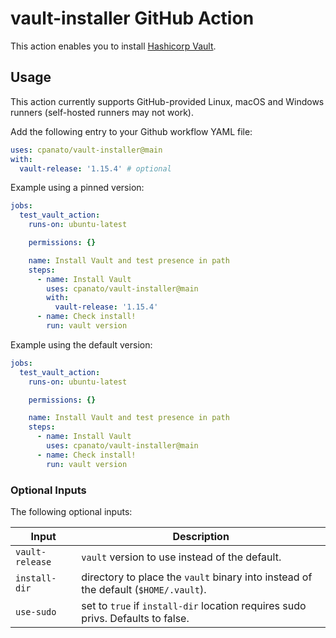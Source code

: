 # vault-installer GitHub Action

This action enables you to install [Hashicorp Vault](https://developer.hashicorp.com/vault).

## Usage

This action currently supports GitHub-provided Linux, macOS and Windows runners (self-hosted runners may not work).

Add the following entry to your Github workflow YAML file:

```yaml
uses: cpanato/vault-installer@main
with:
  vault-release: '1.15.4' # optional
```

Example using a pinned version:

```yaml
jobs:
  test_vault_action:
    runs-on: ubuntu-latest

    permissions: {}

    name: Install Vault and test presence in path
    steps:
      - name: Install Vault
        uses: cpanato/vault-installer@main
        with:
          vault-release: '1.15.4'
      - name: Check install!
        run: vault version
```

Example using the default version:

```yaml
jobs:
  test_vault_action:
    runs-on: ubuntu-latest

    permissions: {}

    name: Install Vault and test presence in path
    steps:
      - name: Install Vault
        uses: cpanato/vault-installer@main
      - name: Check install!
        run: vault version
```


### Optional Inputs

The following optional inputs:

| Input | Description |
| --- | --- |
| `vault-release` | `vault` version to use instead of the default. |
| `install-dir` | directory to place the `vault` binary into instead of the default (`$HOME/.vault`). |
| `use-sudo` | set to `true` if `install-dir` location requires sudo privs. Defaults to false. |
